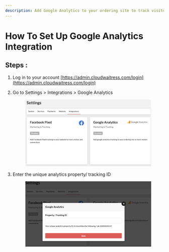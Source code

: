 ```yaml
---
description: Add Google Analytics to your ordering site to track visitors
---
```


# How To Set Up Google Analytics Integration

## Steps :

1. Log in to your account [https://admin.cloudwaitress.com/login](https://admin.cloudwaitress.com/login)
2.  Go to Settings > Integrations > Google Analytics

    <figure><img src="../.gitbook/assets/Screen Shot 2023-10-09 at 5.24.00 AM (8).png" alt=""><figcaption></figcaption></figure>
3.  Enter the unique analytics property/ tracking ID

    <figure><img src="../.gitbook/assets/Screen Shot 2023-10-09 at 5.33.23 AM (2).png" alt=""><figcaption></figcaption></figure>
